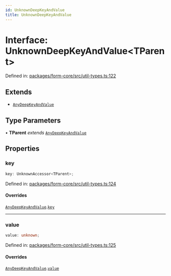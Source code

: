 ```yaml
---
id: UnknownDeepKeyAndValue
title: UnknownDeepKeyAndValue
---
```


<!-- DO NOT EDIT: this page is autogenerated from the type comments -->

# Interface: UnknownDeepKeyAndValue\<TParent\>

Defined in: [packages/form-core/src/util-types.ts:122](https://github.com/ws-rush/form/blob/main/packages/form-core/src/util-types.ts#L122)

## Extends

- [`AnyDeepKeyAndValue`](../anydeepkeyandvalue.md)

## Type Parameters

• **TParent** *extends* [`AnyDeepKeyAndValue`](../anydeepkeyandvalue.md)

## Properties

### key

```ts
key: UnknownAccessor<TParent>;
```

Defined in: [packages/form-core/src/util-types.ts:124](https://github.com/ws-rush/form/blob/main/packages/form-core/src/util-types.ts#L124)

#### Overrides

[`AnyDeepKeyAndValue`](../anydeepkeyandvalue.md).[`key`](../AnyDeepKeyAndValue.md#key)

***

### value

```ts
value: unknown;
```

Defined in: [packages/form-core/src/util-types.ts:125](https://github.com/ws-rush/form/blob/main/packages/form-core/src/util-types.ts#L125)

#### Overrides

[`AnyDeepKeyAndValue`](../anydeepkeyandvalue.md).[`value`](../AnyDeepKeyAndValue.md#value)
